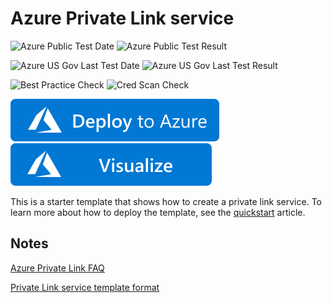 # Azure Private Link service

![Azure Public Test Date](https://azurequickstartsservice.blob.core.windows.net/badges/quickstarts/microsoft.network/privatelink-service/PublicLastTestDate.svg)
![Azure Public Test Result](https://azurequickstartsservice.blob.core.windows.net/badges/quickstarts/microsoft.network/privatelink-service/PublicDeployment.svg)

![Azure US Gov Last Test Date](https://azurequickstartsservice.blob.core.windows.net/badges/quickstarts/microsoft.network/privatelink-service/FairfaxLastTestDate.svg)
![Azure US Gov Last Test Result](https://azurequickstartsservice.blob.core.windows.net/badges/quickstarts/microsoft.network/privatelink-service/FairfaxDeployment.svg)

![Best Practice Check](https://azurequickstartsservice.blob.core.windows.net/badges/quickstarts/microsoft.network/privatelink-service/BestPracticeResult.svg)
![Cred Scan Check](https://azurequickstartsservice.blob.core.windows.net/badges/quickstarts/microsoft.network/privatelink-service/CredScanResult.svg)

[![Deploy To Azure](https://raw.githubusercontent.com/Azure/azure-quickstart-templates/master/1-CONTRIBUTION-GUIDE/images/deploytoazure.svg?sanitize=true)](https://portal.azure.com/#create/Microsoft.Template/uri/https%3A%2F%2Fraw.githubusercontent.com%2FAzure%2Fazure-quickstart-templates%2Fmaster%2Fquickstarts%2Fmicrosoft.network%2Fprivatelink-service%2Fazuredeploy.json)
[![Visualize](https://raw.githubusercontent.com/Azure/azure-quickstart-templates/master/1-CONTRIBUTION-GUIDE/images/visualizebutton.svg?sanitize=true)](http://armviz.io/#/?load=https%3A%2F%2Fraw.githubusercontent.com%2FAzure%2Fazure-quickstart-templates%2Fmaster%2Fquickstarts%2Fmicrosoft.network%2Fprivatelink-service%2Fazuredeploy.json)

This is a starter template that shows how to create a private link service. To learn more about how to deploy the template, see the [quickstart](https://docs.microsoft.com/azure/private-link/create-private-link-service-template) article.

## Notes

[Azure Private Link FAQ](https://docs.microsoft.com/azure/private-link/private-link-faq)

[Private Link service template format](https://docs.microsoft.com/azure/templates/microsoft.network/privatelinkservices)
